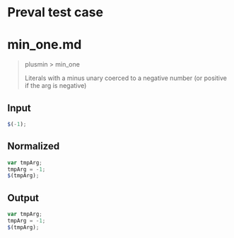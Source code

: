 # Preval test case

# min_one.md

> plusmin > min_one
>
> Literals with a minus unary coerced to a negative number (or positive if the arg is negative)

## Input

`````js filename=intro
$(-1);
`````

## Normalized

`````js filename=intro
var tmpArg;
tmpArg = -1;
$(tmpArg);
`````

## Output

`````js filename=intro
var tmpArg;
tmpArg = -1;
$(tmpArg);
`````
